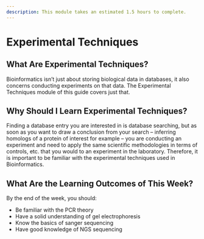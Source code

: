 ```yaml
---
description: This module takes an estimated 1.5 hours to complete.
---
```


# Experimental Techniques

## What Are Experimental Techniques?

Bioinformatics isn’t just about storing biological data in databases, it also concerns conducting experiments on that data. The Experimental Techniques module of this guide covers just that.

## Why Should I Learn Experimental Techniques?

Finding a database entry you are interested in is database searching, but as soon as you want to draw a conclusion from your search – inferring homologs of a protein of interest for example – you are conducting an experiment and need to apply the same scientific methodologies in terms of controls, etc. that you would to an experiment in the laboratory. Therefore, it is important to be familiar with the experimental techniques used in Bioinformatics.

## What Are the Learning Outcomes of This Week?

By the end of the week, you should:

* Be familiar with the PCR theory
* Have a solid understanding of gel electrophoresis
* Know the basics of sanger sequencing
* Have good knowledge of NGS sequencing

